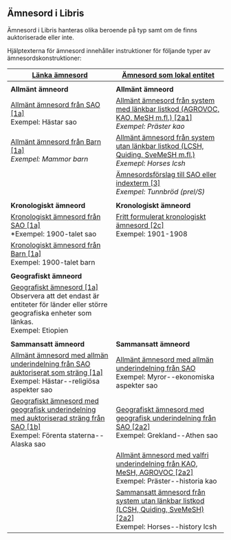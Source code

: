 ## Ämnesord i Libris

Ämnesord i Libris hanteras olika beroende på typ samt om de finns auktoriserade eller inte. 

Hjälptexterna för ämnesord innehåller instruktioner för följande typer av ämnesordskonstruktioner:

| [Länka ämnesord](#lanka-amnesord) | [Ämnesord som lokal entitet](#amnesord-som-lokal-entitet) | 
| ------ |  ----------- |
| | |
| **Allmänt ämneord** | **Allmänt ämneord** |
| [Allmänt ämnesord från SAO [1a]](#lanka-amnesord) </br>Exempel: Hästar sao | [Allmänt ämnesord från system med länkbar listkod (AGROVOC, KAO, MeSH m.fl.) [2a1]](#amnesord-som-lokal-entitet) </br>*Exempel: Präster kao* |
| [Allmänt ämnesord från Barn [1a]](#lanka-amnesord) </br>*Exempel: Mammor barn* | [Allmänt ämnesord från system utan länkbar listkod (LCSH, Quiding, SveMeSH m.fl.)](#amnesord-som-lokal-entitet) </br>*Exemepl: Horses lcsh* |
| | [Ämnesordsförslag till SAO eller indexterm [3]](#amnesord-som-lokal-entitet) </br>*Exempel: Tunnbröd (prel/S)* |
| | |
| **Kronologiskt ämneord** | **Kronologiskt ämneord**  |
| [Kronologiskt ämnesord från SAO [1a]](#lanka-amnesord) </br>*Exempel: 1900-talet sao | [Fritt formulerat kronologiskt ämnesord [2c]](#amnesord-som-lokal-entitet) </br>Exempel: 1901-1908 |
| [Kronologiskt ämnesord från Barn [1a]](#lanka-amnesord) </br>Exempel: 1900-talet barn | |
| | |
| **Geografiskt ämneord** |  |
| [Geografiskt ämnesord  [1a]](#lanka-amnesord) </br>Observera att det endast är entiteter för länder eller större geografiska enheter som länkas. </br>Exempel: Etiopien | |
| | |
| **Sammansatt ämneord** | **Sammansatt ämneord** |
| [Allmänt ämnesord med allmän underindelning från SAO auktoriserat som sträng [1a]](#lanka-amnesord) </br>Exempel: Hästar--religiösa aspekter sao | [Allmänt ämnesord med allmän underindelning från SAO](#amnesord-som-lokal-entitet) </br>Exempel: Myror--ekonomiska aspekter sao |
| [Geografiskt ämnesord med geografisk underindelning med auktoriserad sträng från SAO [1b]](#lanka-amnesord) </br>Exempel: Förenta staterna--Alaska sao | [Geografiskt ämnesord med geografisk underindelning från SAO [2a2]](#amnesord-som-lokal-entitet) </br>Exempel: Grekland--Athen sao |
| | [Allmänt ämnesord med valfri underindelning från KAO, MeSH, AGROVOC [2a2]](#amnesord-som-lokal-entitet) </br>Exempel: Präster--historia kao |
| | [Sammansatt ämnesord från system utan länkbar listkod (LCSH, Quiding, SveMeSH) [2a2]](#amnesord-som-lokal-entitet) </br>Exempel: Horses--history lcsh |





